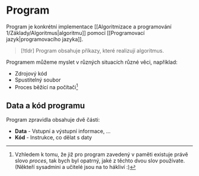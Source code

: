 # Program
Program je konkrétní implementace [[Algoritmizace a programování 1/Základy/Algoritmus|algoritmu]] pomocí [[Programovací jazyk|programovacího jazyka]].

>[!tldr]
>Program obsahuje příkazy, které realizují algoritmus.

Programem můžeme myslet v různých situacích různé věci, například:
- Zdrojový kód
- Spustitelný soubor
- Proces běžící na počítači[^1]

## Data a kód programu
Program zpravidla obsahuje dvě části:
- **Data** - Vstupní a výstupní informace, ...
- **Kód** - Instrukce, co dělat s daty

[^1]:Vzhledem k tomu, že již pro program zavedený v paměti existuje právě slovo *proces*, tak bych byl opatrný, jaké z těchto dvou slov používate. (Někteří sysadmini a učitelé jsou na to hákliví :)